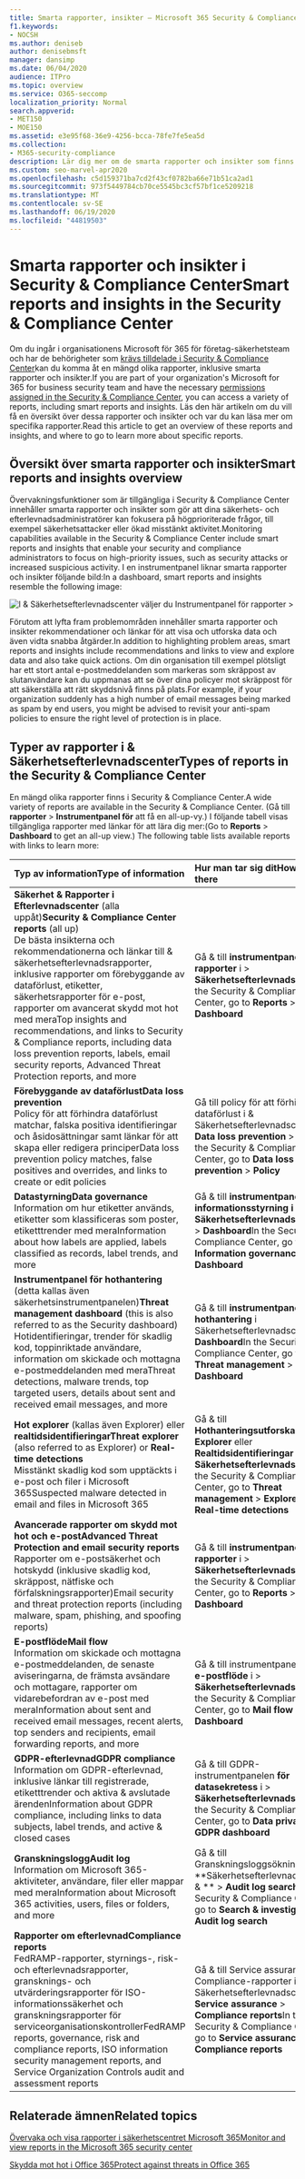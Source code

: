 ```yaml
---
title: Smarta rapporter, insikter – Microsoft 365 Security & Compliance Center
f1.keywords:
- NOCSH
ms.author: deniseb
author: denisebmsft
manager: dansimp
ms.date: 06/04/2020
audience: ITPro
ms.topic: overview
ms.service: O365-seccomp
localization_priority: Normal
search.appverid:
- MET150
- MOE150
ms.assetid: e3e95f68-36e9-4256-bcca-78fe7fe5ea5d
ms.collection:
- M365-security-compliance
description: Lär dig mer om de smarta rapporter och insikter som finns i Security &amp; Compliance Center och hur du använder dem för att visa och utforska data och vidta snabba åtgärder.
ms.custom: seo-marvel-apr2020
ms.openlocfilehash: c5d159371ba7cd2f43cf0782ba66e71b51ca2ad1
ms.sourcegitcommit: 973f5449784cb70ce5545bc3cf57bf1ce5209218
ms.translationtype: MT
ms.contentlocale: sv-SE
ms.lasthandoff: 06/19/2020
ms.locfileid: "44819503"
---
```

# <a name="smart-reports-and-insights-in-the-security-amp-compliance-center"></a><span data-ttu-id="08469-103">Smarta rapporter och insikter i Security &amp; Compliance Center</span><span class="sxs-lookup"><span data-stu-id="08469-103">Smart reports and insights in the Security &amp; Compliance Center</span></span>

<span data-ttu-id="08469-104">Om du ingår i organisationens Microsoft för 365 för företag-säkerhetsteam och har de behörigheter som [krävs tilldelade i Security &amp; Compliance Center](permissions-in-the-security-and-compliance-center.md)kan du komma åt en mängd olika rapporter, inklusive smarta rapporter och insikter.</span><span class="sxs-lookup"><span data-stu-id="08469-104">If you are part of your organization's Microsoft for 365 for business security team and have the necessary [permissions assigned in the Security &amp; Compliance Center](permissions-in-the-security-and-compliance-center.md), you can access a variety of reports, including smart reports and insights.</span></span> <span data-ttu-id="08469-105">Läs den här artikeln om du vill få en översikt över dessa rapporter och insikter och var du kan läsa mer om specifika rapporter.</span><span class="sxs-lookup"><span data-stu-id="08469-105">Read this article to get an overview of these reports and insights, and where to go to learn more about specific reports.</span></span>
      
## <a name="smart-reports-and-insights-overview"></a><span data-ttu-id="08469-106">Översikt över smarta rapporter och insikter</span><span class="sxs-lookup"><span data-stu-id="08469-106">Smart reports and insights overview</span></span>

<span data-ttu-id="08469-107">Övervakningsfunktioner som är tillgängliga i Security &amp; Compliance Center innehåller smarta rapporter och insikter som gör att dina säkerhets- och efterlevnadsadministratörer kan fokusera på högprioriterade frågor, till exempel säkerhetsattacker eller ökad misstänkt aktivitet.</span><span class="sxs-lookup"><span data-stu-id="08469-107">Monitoring capabilities available in the Security &amp; Compliance Center include smart reports and insights that enable your security and compliance administrators to focus on high-priority issues, such as security attacks or increased suspicious activity.</span></span> <span data-ttu-id="08469-108">I en instrumentpanel liknar smarta rapporter och insikter följande bild:</span><span class="sxs-lookup"><span data-stu-id="08469-108">In a dashboard, smart reports and insights resemble the following image:</span></span>
  
![I &amp; Säkerhetsefterlevnadscenter väljer du Instrumentpanel för rapporter \>](../../media/2a668c3d-3fa3-4e37-8149-46989b33ae8c.png)
  
<span data-ttu-id="08469-110">Förutom att lyfta fram problemområden innehåller smarta rapporter och insikter rekommendationer och länkar för att visa och utforska data och även vidta snabba åtgärder.</span><span class="sxs-lookup"><span data-stu-id="08469-110">In addition to highlighting problem areas, smart reports and insights include recommendations and links to view and explore data and also take quick actions.</span></span> <span data-ttu-id="08469-111">Om din organisation till exempel plötsligt har ett stort antal e-postmeddelanden som markeras som skräppost av slutanvändare kan du uppmanas att se över dina policyer mot skräppost för att säkerställa att rätt skyddsnivå finns på plats.</span><span class="sxs-lookup"><span data-stu-id="08469-111">For example, if your organization suddenly has a high number of email messages being marked as spam by end users, you might be advised to revisit your anti-spam policies to ensure the right level of protection is in place.</span></span>
  
## <a name="types-of-reports-in-the-security-amp-compliance-center"></a><span data-ttu-id="08469-112">Typer av rapporter i &amp; Säkerhetsefterlevnadscenter</span><span class="sxs-lookup"><span data-stu-id="08469-112">Types of reports in the Security &amp; Compliance Center</span></span>

<span data-ttu-id="08469-113">En mängd olika rapporter finns i Security &amp; Compliance Center.</span><span class="sxs-lookup"><span data-stu-id="08469-113">A wide variety of reports are available in the Security &amp; Compliance Center.</span></span> <span data-ttu-id="08469-114">(Gå till **rapporter** \> **Instrumentpanel för** att få en all-up-vy.) I följande tabell visas tillgängliga rapporter med länkar för att lära dig mer:</span><span class="sxs-lookup"><span data-stu-id="08469-114">(Go to **Reports** \> **Dashboard** to get an all-up view.) The following table lists available reports with links to learn more:</span></span> 
  
|<span data-ttu-id="08469-115">**Typ av information**</span><span class="sxs-lookup"><span data-stu-id="08469-115">**Type of information**</span></span>|<span data-ttu-id="08469-116">**Hur man tar sig dit**</span><span class="sxs-lookup"><span data-stu-id="08469-116">**How to get there**</span></span>|<span data-ttu-id="08469-117">**Om att gå för att lära sig mer**</span><span class="sxs-lookup"><span data-stu-id="08469-117">**Where to go to learn more**</span></span>|
|:-----|:-----|:-----|
|<span data-ttu-id="08469-118">**Säkerhet &amp; Rapporter i Efterlevnadscenter** (alla uppåt)</span><span class="sxs-lookup"><span data-stu-id="08469-118">**Security &amp; Compliance Center reports** (all up)</span></span>  <br/> <span data-ttu-id="08469-119">De bästa insikterna och rekommendationerna och länkar till &amp; säkerhetsefterlevnadsrapporter, inklusive rapporter om förebyggande av dataförlust, etiketter, säkerhetsrapporter för e-post, rapporter om avancerat skydd mot hot med mera</span><span class="sxs-lookup"><span data-stu-id="08469-119">Top insights and recommendations, and links to Security &amp; Compliance reports, including data loss prevention reports, labels, email security reports, Advanced Threat Protection reports, and more</span></span>  <br/> |<span data-ttu-id="08469-120">Gå &amp; till **instrumentpanelen rapporter** i \> **Säkerhetsefterlevnadscenter**</span><span class="sxs-lookup"><span data-stu-id="08469-120">In the Security &amp; Compliance Center, go to **Reports** \> **Dashboard**</span></span> <br/> |[<span data-ttu-id="08469-121">Övervaka och visa rapporter i säkerhetscentret Microsoft 365</span><span class="sxs-lookup"><span data-stu-id="08469-121">Monitor and view reports in the Microsoft 365 security center</span></span>](../mtp/monitoring-and-reporting.md) <br/> |
|<span data-ttu-id="08469-122">**Förebyggande av dataförlust**</span><span class="sxs-lookup"><span data-stu-id="08469-122">**Data loss prevention**</span></span> <br/> <span data-ttu-id="08469-123">Policy för att förhindra dataförlust matchar, falska positiva identifieringar och åsidosättningar samt länkar för att skapa eller redigera principer</span><span class="sxs-lookup"><span data-stu-id="08469-123">Data loss prevention policy matches, false positives and overrides, and links to create or edit policies</span></span>  <br/> |<span data-ttu-id="08469-124">Gå till policy för att förhindra dataförlust i &amp; Säkerhetsefterlevnadscenter **Data loss prevention** \> **Policy**</span><span class="sxs-lookup"><span data-stu-id="08469-124">In the Security &amp; Compliance Center, go to **Data loss prevention** \> **Policy**</span></span> <br/> |[<span data-ttu-id="08469-125">Visa rapporter för förebyggande av dataförlust</span><span class="sxs-lookup"><span data-stu-id="08469-125">View the reports for data loss prevention</span></span>](../../compliance/view-the-dlp-reports.md) <br/> |
|<span data-ttu-id="08469-126">**Datastyrning**</span><span class="sxs-lookup"><span data-stu-id="08469-126">**Data governance**</span></span> <br/> <span data-ttu-id="08469-127">Information om hur etiketter används, etiketter som klassificeras som poster, etiketttrender med mera</span><span class="sxs-lookup"><span data-stu-id="08469-127">Information about how labels are applied, labels classified as records, label trends, and more</span></span>  <br/> |<span data-ttu-id="08469-128">Gå &amp; till **instrumentpanelen för informationsstyrning i Säkerhetsefterlevnadscenter** \> **Dashboard**</span><span class="sxs-lookup"><span data-stu-id="08469-128">In the Security &amp; Compliance Center, go to **Information governance** \> **Dashboard**</span></span> <br/> |[<span data-ttu-id="08469-129">Visa datastyrningsrapporter</span><span class="sxs-lookup"><span data-stu-id="08469-129">View the data governance reports</span></span>](../../compliance/view-the-data-governance-reports.md) <br/> |
|<span data-ttu-id="08469-130">**Instrumentpanel för hothantering** (detta kallas även säkerhetsinstrumentpanelen)</span><span class="sxs-lookup"><span data-stu-id="08469-130">**Threat management dashboard** (this is also referred to as the Security dashboard)</span></span>  <br/> <span data-ttu-id="08469-131">Hotidentifieringar, trender för skadlig kod, toppinriktade användare, information om skickade och mottagna e-postmeddelanden med mera</span><span class="sxs-lookup"><span data-stu-id="08469-131">Threat detections, malware trends, top targeted users, details about sent and received email messages, and more</span></span>  <br/> |<span data-ttu-id="08469-132">Gå &amp; till **instrumentpanelen för hothantering** i Säkerhetsefterlevnadscenter \> **Dashboard**</span><span class="sxs-lookup"><span data-stu-id="08469-132">In the Security &amp; Compliance Center, go to **Threat management** \> **Dashboard**</span></span> <br/> |[<span data-ttu-id="08469-133">Visa rapporter för avancerat hotskydd för Office 365</span><span class="sxs-lookup"><span data-stu-id="08469-133">View reports for Office 365 Advanced Threat Protection</span></span>](view-reports-for-atp.md) <br/> |
|<span data-ttu-id="08469-134">**Hot explorer** (kallas även Explorer) eller **realtidsidentifieringar**</span><span class="sxs-lookup"><span data-stu-id="08469-134">**Threat explorer** (also referred to as Explorer) or **Real-time detections**</span></span> <br/> <span data-ttu-id="08469-135">Misstänkt skadlig kod som upptäckts i e-post och filer i Microsoft 365</span><span class="sxs-lookup"><span data-stu-id="08469-135">Suspected malware detected in email and files in Microsoft 365</span></span>  <br/> |<span data-ttu-id="08469-136">Gå &amp; till **Hothanteringsutforskaren** \> **Explorer** eller **Realtidsidentifieringar i Säkerhetsefterlevnadscenter**</span><span class="sxs-lookup"><span data-stu-id="08469-136">In the Security &amp; Compliance Center, go to **Threat management** \> **Explorer** or **Real-time detections**</span></span><br/> |[<span data-ttu-id="08469-137">Hotutforskaren (eller realtidsidentifieringar)</span><span class="sxs-lookup"><span data-stu-id="08469-137">Threat Explorer (or real-time detections)</span></span>](threat-explorer.md) <br/> |
|<span data-ttu-id="08469-138">**Avancerade rapporter om skydd mot hot och e-post**</span><span class="sxs-lookup"><span data-stu-id="08469-138">**Advanced Threat Protection and email security reports**</span></span> <br/> <span data-ttu-id="08469-139">Rapporter om e-postsäkerhet och hotskydd (inklusive skadlig kod, skräppost, nätfiske och förfalskningsrapporter)</span><span class="sxs-lookup"><span data-stu-id="08469-139">Email security and threat protection reports (including malware, spam, phishing, and spoofing reports)</span></span>  <br/> |<span data-ttu-id="08469-140">Gå &amp; till **instrumentpanelen rapporter** i \> **Säkerhetsefterlevnadscenter**</span><span class="sxs-lookup"><span data-stu-id="08469-140">In the Security &amp; Compliance Center, go to **Reports** \> **Dashboard**</span></span> <br/> |[<span data-ttu-id="08469-141">Visa rapporter för avancerat hotskydd för Office 365</span><span class="sxs-lookup"><span data-stu-id="08469-141">View reports for Office 365 Advanced Threat Protection</span></span>](view-reports-for-atp.md) <br/><br/> [<span data-ttu-id="08469-142">Visa säkerhetsrapporter för e-post i &amp; Säkerhetsefterlevnadscenter</span><span class="sxs-lookup"><span data-stu-id="08469-142">View email security reports in the Security &amp; Compliance Center</span></span>](view-email-security-reports.md) <br/> |
|<span data-ttu-id="08469-143">**E-postflöde**</span><span class="sxs-lookup"><span data-stu-id="08469-143">**Mail flow**</span></span> <br/> <span data-ttu-id="08469-144">Information om skickade och mottagna e-postmeddelanden, de senaste aviseringarna, de främsta avsändare och mottagare, rapporter om vidarebefordran av e-post med mera</span><span class="sxs-lookup"><span data-stu-id="08469-144">Information about sent and received email messages, recent alerts, top senders and recipients, email forwarding reports, and more</span></span>  <br/> |<span data-ttu-id="08469-145">Gå &amp; till instrumentpanelen **för e-postflöde** i \> **Säkerhetsefterlevnadscenter**</span><span class="sxs-lookup"><span data-stu-id="08469-145">In the Security &amp; Compliance Center, go to **Mail flow** \> **Dashboard**</span></span> <br/> |[<span data-ttu-id="08469-146">Insikter om e-postflöde i Security & Compliance Center</span><span class="sxs-lookup"><span data-stu-id="08469-146">Mail flow insights in the Security & Compliance Center</span></span>](mail-flow-insights-v2.md)<br/> |
|<span data-ttu-id="08469-147">**GDPR-efterlevnad**</span><span class="sxs-lookup"><span data-stu-id="08469-147">**GDPR compliance**</span></span> <br/> <span data-ttu-id="08469-148">Information om GDPR-efterlevnad, inklusive länkar till registrerade, etiketttrender och aktiva &amp; avslutade ärenden</span><span class="sxs-lookup"><span data-stu-id="08469-148">Information about GDPR compliance, including links to data subjects, label trends, and active &amp; closed cases</span></span>  <br/> |<span data-ttu-id="08469-149">Gå &amp; till GDPR-instrumentpanelen **för datasekretess** i \> **Säkerhetsefterlevnadscenter**</span><span class="sxs-lookup"><span data-stu-id="08469-149">In the Security &amp; Compliance Center, go to **Data privacy** \> **GDPR dashboard**</span></span> <br/> |[<span data-ttu-id="08469-150">Informationsskydd för Office 365 för GDPR</span><span class="sxs-lookup"><span data-stu-id="08469-150">Office 365 Information Protection for GDPR</span></span>](https://docs.microsoft.com/microsoft-365/compliance/office-365-information-protection-for-gdpr) <br/> |
|<span data-ttu-id="08469-151">**Granskningslogg**</span><span class="sxs-lookup"><span data-stu-id="08469-151">**Audit log**</span></span> <br/> <span data-ttu-id="08469-152">Information om Microsoft 365-aktiviteter, användare, filer eller mappar med mera</span><span class="sxs-lookup"><span data-stu-id="08469-152">Information about Microsoft 365 activities, users, files or folders, and more</span></span>  <br/> |<span data-ttu-id="08469-153">Gå &amp; till Granskningsloggsökning i \*\*Säkerhetsefterlevnadscenter &amp; \*\* \> **Audit log search**</span><span class="sxs-lookup"><span data-stu-id="08469-153">In the Security &amp; Compliance Center, go to **Search &amp; investigation** \> **Audit log search**</span></span> <br/> |[<span data-ttu-id="08469-154">Sök i granskningsloggen i &amp; Säkerhetsefterlevnadscenter</span><span class="sxs-lookup"><span data-stu-id="08469-154">Search the audit log in the Security &amp; Compliance Center</span></span>](../../compliance/search-the-audit-log-in-security-and-compliance.md) <br/> |
|<span data-ttu-id="08469-155">**Rapporter om efterlevnad**</span><span class="sxs-lookup"><span data-stu-id="08469-155">**Compliance reports**</span></span> <br/> <span data-ttu-id="08469-156">FedRAMP-rapporter, styrnings-, risk- och efterlevnadsrapporter, gransknings- och utvärderingsrapporter för ISO-informationssäkerhet och granskningsrapporter för serviceorganisationskontroller</span><span class="sxs-lookup"><span data-stu-id="08469-156">FedRAMP reports, governance, risk and compliance reports, ISO information security management reports, and Service Organization Controls audit and assessment reports</span></span>  <br/> |<span data-ttu-id="08469-157">Gå &amp; till Service assurance Compliance-rapporter i Säkerhetsefterlevnadscenter **Service assurance** \> **Compliance reports**</span><span class="sxs-lookup"><span data-stu-id="08469-157">In the Security &amp; Compliance Center, go to **Service assurance** \> **Compliance reports**</span></span> <br/> |[<span data-ttu-id="08469-158">Planera för &amp; säkerhetsefterlevnad i Office 365</span><span class="sxs-lookup"><span data-stu-id="08469-158">Plan for security &amp; compliance in Office 365</span></span>](../../compliance/plan-for-security-and-compliance.md) <br/> |
  
    
## <a name="related-topics"></a><span data-ttu-id="08469-159">Relaterade ämnen</span><span class="sxs-lookup"><span data-stu-id="08469-159">Related topics</span></span>

[<span data-ttu-id="08469-160">Övervaka och visa rapporter i säkerhetscentret Microsoft 365</span><span class="sxs-lookup"><span data-stu-id="08469-160">Monitor and view reports in the Microsoft 365 security center</span></span>](../mtp/monitoring-and-reporting.md)
  
[<span data-ttu-id="08469-161">Skydda mot hot i Office 365</span><span class="sxs-lookup"><span data-stu-id="08469-161">Protect against threats in Office 365</span></span>](protect-against-threats.md)
  

